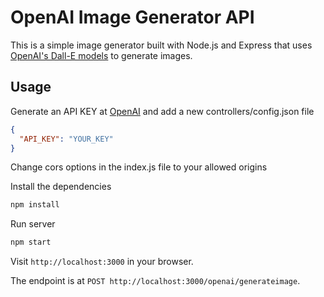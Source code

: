 # OpenAI Image Generator API

This is a simple image generator built with Node.js and Express that uses [OpenAI's Dall-E models](https://beta.openai.com/docs/guides/images) to generate images.

## Usage

Generate an API KEY at [OpenAI](https://beta.openai.com/) and add a new controllers/config.json file

```json
{
  "API_KEY": "YOUR_KEY"
}
```

Change cors options in the index.js file to your allowed origins

Install the dependencies

```bash
npm install
```

Run server

```bash
npm start
```

Visit `http://localhost:3000` in your browser.

The endpoint is at `POST http://localhost:3000/openai/generateimage`.

